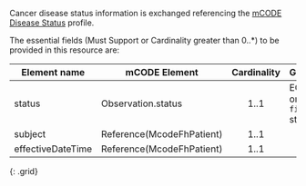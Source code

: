 
Cancer disease status information is exchanged referencing the [mCODE Disease Status](https://hl7.org/fhir/us/mcode/StructureDefinition-mcode-cancer-disease-status.html) profile.  

The essential fields (Must Support or Cardinality greater than 0..*) to be provided in this resource are:


|Element name                       | mCODE Element                    |  Cardinality       | Guidance                                            |
|----------------------------------|----------------------------------|:------------------:|-----------------------------------------------------|
| status                           | Observation.status               |     1..1           | EOM: only `final` status. |
| subject                          | Reference(McodeFhPatient)        |     1..1           |  |
| effectiveDateTime                | Reference(McodeFhPatient)        |     1..1           |  |
{: .grid}